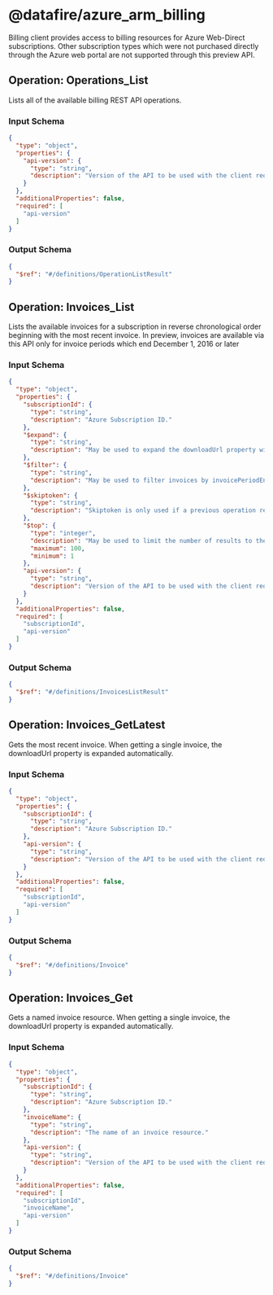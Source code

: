 # @datafire/azure_arm_billing
Billing client provides access to billing resources for Azure Web-Direct subscriptions. Other subscription types which were not purchased directly through the Azure web portal are not supported through this preview API.

## Operation: Operations_List
Lists all of the available billing REST API operations.

### Input Schema
```json
{
  "type": "object",
  "properties": {
    "api-version": {
      "type": "string",
      "description": "Version of the API to be used with the client request. The current version is 2017-02-27-preview."
    }
  },
  "additionalProperties": false,
  "required": [
    "api-version"
  ]
}
```
### Output Schema
```json
{
  "$ref": "#/definitions/OperationListResult"
}
```
## Operation: Invoices_List
Lists the available invoices for a subscription in reverse chronological order beginning with the most recent invoice. In preview, invoices are available via this API only for invoice periods which end December 1, 2016 or later

### Input Schema
```json
{
  "type": "object",
  "properties": {
    "subscriptionId": {
      "type": "string",
      "description": "Azure Subscription ID."
    },
    "$expand": {
      "type": "string",
      "description": "May be used to expand the downloadUrl property within a list of invoices. This enables download links to be generated for multiple invoices at once. By default, downloadURLs are not included when listing invoices."
    },
    "$filter": {
      "type": "string",
      "description": "May be used to filter invoices by invoicePeriodEndDate. The filter supports 'eq', 'lt', 'gt', 'le', 'ge', and 'and'. It does not currently support 'ne', 'or', or 'not'"
    },
    "$skiptoken": {
      "type": "string",
      "description": "Skiptoken is only used if a previous operation returned a partial result. If a previous response contains a nextLink element, the value of the nextLink element will include a skiptoken parameter that specifies a starting point to use for subsequent calls."
    },
    "$top": {
      "type": "integer",
      "description": "May be used to limit the number of results to the most recent N invoices.",
      "maximum": 100,
      "minimum": 1
    },
    "api-version": {
      "type": "string",
      "description": "Version of the API to be used with the client request. The current version is 2017-02-27-preview."
    }
  },
  "additionalProperties": false,
  "required": [
    "subscriptionId",
    "api-version"
  ]
}
```
### Output Schema
```json
{
  "$ref": "#/definitions/InvoicesListResult"
}
```
## Operation: Invoices_GetLatest
Gets the most recent invoice. When getting a single invoice, the downloadUrl property is expanded automatically.

### Input Schema
```json
{
  "type": "object",
  "properties": {
    "subscriptionId": {
      "type": "string",
      "description": "Azure Subscription ID."
    },
    "api-version": {
      "type": "string",
      "description": "Version of the API to be used with the client request. The current version is 2017-02-27-preview."
    }
  },
  "additionalProperties": false,
  "required": [
    "subscriptionId",
    "api-version"
  ]
}
```
### Output Schema
```json
{
  "$ref": "#/definitions/Invoice"
}
```
## Operation: Invoices_Get
Gets a named invoice resource. When getting a single invoice, the downloadUrl property is expanded automatically.

### Input Schema
```json
{
  "type": "object",
  "properties": {
    "subscriptionId": {
      "type": "string",
      "description": "Azure Subscription ID."
    },
    "invoiceName": {
      "type": "string",
      "description": "The name of an invoice resource."
    },
    "api-version": {
      "type": "string",
      "description": "Version of the API to be used with the client request. The current version is 2017-02-27-preview."
    }
  },
  "additionalProperties": false,
  "required": [
    "subscriptionId",
    "invoiceName",
    "api-version"
  ]
}
```
### Output Schema
```json
{
  "$ref": "#/definitions/Invoice"
}
```

